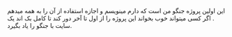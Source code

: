 این اولین پروژه جنگو من است که دارم مینویسم و اجازه استفاده از آن را به همه میدهم .
اگر کسی میتواند خوب بخواند این پروژه را از اول تا آخر دور کند تا کامل بک اند یک سایت با جنگو را یاد بگیرد.
